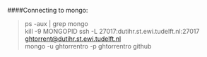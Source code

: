 ####Connecting to mongo:
> ps -aux | grep mongo   
> kill -9 MONGOPID
> ssh -L 27017:dutihr.st.ewi.tudelft.nl:27017 ghtorrent@dutihr.st.ewi.tudelft.nl   
> mongo -u ghtorrentro -p ghtorrentro github


